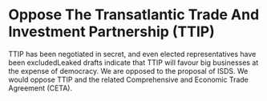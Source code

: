 Oppose The Transatlantic Trade And Investment Partnership (TTIP)
================================================================

TTIP has been negotiated in secret, and even elected representatives 
have been excludedLeaked drafts indicate that TTIP will favour big 
businesses at the expense of democracy. We are opposed to the proposal 
of ISDS. We would oppose TTIP and the related Comprehensive and Economic 
Trade Agreement (CETA). 